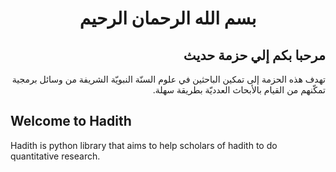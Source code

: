 
# <div dir="rtl" align="center" >بسم الله الرحمان الرحيم</div>

## <div dir="rtl"> مرحبا بكم إلي حزمة حديث </div>

<div dir="rtl">
تهدف هذه الحزمة إلى تمكين الباحثين في علوم السنّة النبويّة الشريفة من وسائل برمجية تمكّنهم من القيام بالأبحاث العدديّة بطريقة سهلة.
</div>

## Welcome to Hadith

Hadith is python library that aims to help scholars of hadith to do quantitative research.
